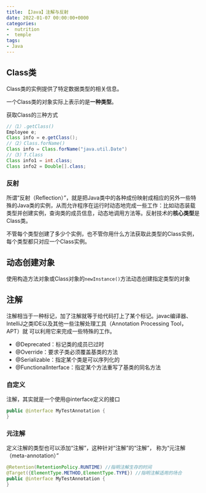 ```yaml
---
title: 【Java】注解与反射
date: 2022-01-07 00:00:00+0000
categories: 
-  nutrition
-  temple
tags:
- Java
---
```


## Class类

Class类的实例提供了特定数据类型的相关信息。

一个Class类的对象实际上表示的是**一种类型**。

获取Class的三种方式

```java
//（1）.getClass()
Employee e;
Class info = e.getClass(); 
//（2）Class.forName()
Class info = Class.forName("java.util.Date")
//（3）T.Class
Class info1 = int.class;
Class info2 = Double[].class;
```

### 反射

所谓“反射（Reflection）”，就是把Java类中的各种成份映射成相应的另外一些特殊的Java类的实例，从而允许程序在运行时动态地完成一些工作：比如动态装载类型并创建实例，查询类的成员信息，动态地调用方法等。反射技术的**核心类型**是Class类。

不管每个类型创建了多少个实例，也不管你用什么方法获取此类型的Class实例，每个类型都只对应一个Class实例。

## 动态创建对象

使用构造方法对象或Class对象的`newInstance()`方法动态创建指定类型的对象

## 注解

注解相当于一种标记，加了注解就等于给代码打上了某个标记。javac编译器、 IntelliJ之类IDE以及其他一些注解处理工具（Annotation Processing Tool，APT）就 可以利用它来完成一些特殊的工作。

* @Deprecated：标记类的成员已过时
* @Override：要求子类必须覆盖基类的方法
* @Serializable：指定某个类是可以序列化的
* @FunctionalInterface：指定某个方法重写了基类的同名方法

### 自定义

注解，其实就是一个使用@interface定义的接口

```java
public @interface MyTestAnnotation {
}
```

### 元注解

定义注解的类型也可以添加“注解”，这种针对“注解”的“注解”， 称为“元注解（meta-annotation）”

```java
@Retention(RetentionPolicy.RUNTIME) //指明注解生存的时间
@Target({ElementType.METHOD,ElementType.TYPE}) //指明注解适用的场合
public @interface MyTestAnnotation {
}
```

